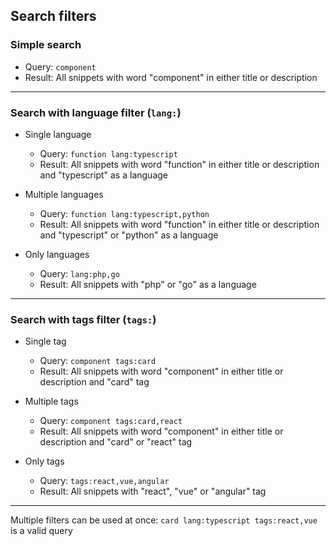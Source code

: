 ## Search filters

### Simple search
- Query: `component`
- Result: All snippets with word "component" in either title or description

---

### Search with language filter (`lang:`)
- Single language
  - Query: `function lang:typescript`
  - Result: All snippets with word "function" in either title or description and "typescript" as a language

- Multiple languages
  - Query: `function lang:typescript,python`
  - Result: All snippets with word "function" in either title or description and "typescript" or "python" as a language

- Only languages
  - Query: `lang:php,go`
  - Result: All snippets with "php" or "go" as a language

---

### Search with tags filter (`tags:`)
- Single tag
  - Query: `component tags:card`
  - Result: All snippets with word "component" in either title or description and "card" tag

- Multiple tags
  - Query: `component tags:card,react`
  - Result: All snippets with word "component" in either title or description and "card" or "react" tag

- Only tags
  - Query: `tags:react,vue,angular`
  - Result: All snippets with "react", "vue" or "angular" tag

---

Multiple filters can be used at once: `card lang:typescript tags:react,vue` is a valid query